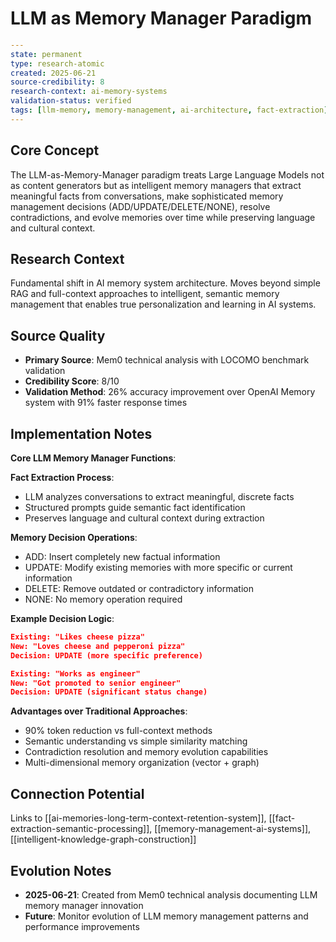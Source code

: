 # LLM as Memory Manager Paradigm

```yaml
---
state: permanent
type: research-atomic
created: 2025-06-21
source-credibility: 8
research-context: ai-memory-systems
validation-status: verified
tags: [llm-memory, memory-management, ai-architecture, fact-extraction]
---
```

## Core Concept

The LLM-as-Memory-Manager paradigm treats Large Language Models not as content generators but as intelligent memory managers that extract meaningful facts from conversations, make sophisticated memory management decisions (ADD/UPDATE/DELETE/NONE), resolve contradictions, and evolve memories over time while preserving language and cultural context.

## Research Context

Fundamental shift in AI memory system architecture. Moves beyond simple RAG and full-context approaches to intelligent, semantic memory management that enables true personalization and learning in AI systems.

## Source Quality

- **Primary Source**: Mem0 technical analysis with LOCOMO benchmark validation
- **Credibility Score**: 8/10
- **Validation Method**: 26% accuracy improvement over OpenAI Memory system with 91% faster response times

## Implementation Notes

**Core LLM Memory Manager Functions**:

**Fact Extraction Process**:
- LLM analyzes conversations to extract meaningful, discrete facts
- Structured prompts guide semantic fact identification
- Preserves language and cultural context during extraction

**Memory Decision Operations**:
- ADD: Insert completely new factual information
- UPDATE: Modify existing memories with more specific or current information
- DELETE: Remove outdated or contradictory information
- NONE: No memory operation required

**Example Decision Logic**:
```json
Existing: "Likes cheese pizza"
New: "Loves cheese and pepperoni pizza"
Decision: UPDATE (more specific preference)

Existing: "Works as engineer"  
New: "Got promoted to senior engineer"
Decision: UPDATE (significant status change)
```

**Advantages over Traditional Approaches**:
- 90% token reduction vs full-context methods
- Semantic understanding vs simple similarity matching
- Contradiction resolution and memory evolution capabilities
- Multi-dimensional memory organization (vector + graph)

## Connection Potential

Links to [[ai-memories-long-term-context-retention-system]], [[fact-extraction-semantic-processing]], [[memory-management-ai-systems]], [[intelligent-knowledge-graph-construction]]

## Evolution Notes

- **2025-06-21**: Created from Mem0 technical analysis documenting LLM memory manager innovation
- **Future**: Monitor evolution of LLM memory management patterns and performance improvements